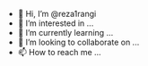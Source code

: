 - 👋 Hi, I’m @reza1rangi
- 👀 I’m interested in ...
- 🌱 I’m currently learning ...
- 💞️ I’m looking to collaborate on ...
- 📫 How to reach me ...

<!---
reza1rangi/reza1rangi is a ✨ special ✨ repository because its `README.md` (this file) appears on your GitHub profile.
You can click the Preview link to take a look at your changes.
--->
